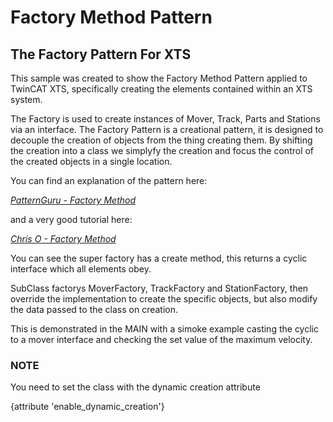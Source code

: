 # Factory Method Pattern

## The Factory Pattern For XTS

This sample was created to show the Factory Method Pattern applied to TwinCAT XTS, specifically creating the elements contained within an XTS system.

The Factory is used to create instances of Mover, Track, Parts and Stations via an interface. The Factory Pattern is a creational pattern, it is designed to decouple the creation of objects from the thing creating them. By shifting the creation into a class we simplyfy the creation and focus the control of the created objects in a single location.

You can find an explanation of the pattern here:

*[PatternGuru - Factory Method](https://refactoring.guru/design-patterns/factory-method)*

and a very good tutorial here:

*[Chris O - Factory Method](https://www.youtube.com/watch?v=EcFVTgRHJLM)*

You can see the super factory has a create method, this returns a cyclic interface which all elements obey.

SubClass factorys MoverFactory, TrackFactory and StationFactory, then override the implementation to create the specific objects, but also modify the data passed to the class on creation.

This is demonstrated in the MAIN with a simoke example casting the cyclic to a mover interface and checking the set value of the maximum velocity.

### NOTE

You need to set the class with the dynamic creation attribute

{attribute 'enable_dynamic_creation'}
